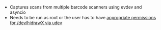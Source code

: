 - Captures scans from multiple barcode scanners using evdev and asyncio
- Needs to be run as root or the user has to have [appropriate permissions for /dev/hidrawX via udev](https://stackoverflow.com/questions/45987478/udev-rule-for-input-device) 
